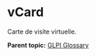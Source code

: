 vCard
=====

Carte de visite virtuelle.

**Parent topic:** [GLPI Glossary](../../glpi/glossary.html)
